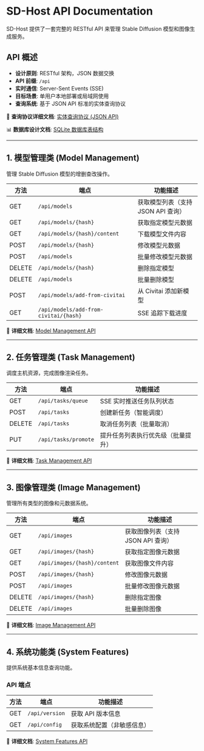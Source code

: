 # SD-Host API Documentation

SD-Host 提供了一套完整的 RESTful API 来管理 Stable Diffusion 模型和图像生成服务。

## API 概述

- **设计原则**: RESTful 架构，JSON 数据交换
- **API 前缀**: `/api`
- **实时通信**: Server-Sent Events (SSE)
- **目标场景**: 单用户本地部署或局域网使用
- **查询系统**: 基于 JSON API 标准的实体查询协议

📖 **查询协议详细文档**: [实体查询协议 (JSON API)](./entity-query-protocol.md)

📊 **数据库设计文档**: [SQLite 数据库表结构](./database-schema.md)

---

## 1. 模型管理类 (Model Management)

管理 Stable Diffusion 模型的增删查改操作。

| 方法 | 端点 | 功能描述 |
|------|------|----------|
| GET | `/api/models` | 获取模型列表（支持 JSON API 查询） |
| GET | `/api/models/{hash}` | 获取指定模型元数据 |
| GET | `/api/models/{hash}/content` | 下载模型文件内容 |
| POST | `/api/models/{hash}` | 修改模型元数据 |
| POST | `/api/models` | 批量修改模型元数据 |
| DELETE | `/api/models/{hash}` | 删除指定模型 |
| DELETE | `/api/models` | 批量删除模型 |
| POST | `/api/models/add-from-civitai` | 从 Civitai 添加新模型 |
| GET | `/api/models/add-from-civitai/{hash}` | SSE 追踪下载进度 |

📖 **详细文档**: [Model Management API](./model-management.md)

---

## 2. 任务管理类 (Task Management)

调度主机资源，完成图像渲染任务。

| 方法 | 端点 | 功能描述 |
|------|------|----------|
| GET | `/api/tasks/queue` | SSE 实时推送任务队列状态 |
| POST | `/api/tasks` | 创建新任务（智能调度） |
| DELETE | `/api/tasks` | 取消任务列表（批量取消） |
| PUT | `/api/tasks/promote` | 提升任务列表执行优先级（批量提升） |

📖 **详细文档**: [Task Management API](./task-management.md)

---

## 3. 图像管理类 (Image Management)

管理所有类型的图像和元数据系统。

| 方法 | 端点 | 功能描述 |
|------|------|----------|
| GET | `/api/images` | 获取图像列表（支持 JSON API 查询） |
| GET | `/api/images/{hash}` | 获取指定图像元数据 |
| GET | `/api/images/{hash}/content` | 获取图像文件内容 |
| POST | `/api/images/{hash}` | 修改图像元数据 |
| POST | `/api/images` | 批量修改图像元数据 |
| DELETE | `/api/images/{hash}` | 删除指定图像 |
| DELETE | `/api/images` | 批量删除图像 |

📖 **详细文档**: [Image Management API](./image-management.md)

---

## 4. 系统功能类 (System Features)

提供系统基本信息查询功能。

### API 端点

| 方法 | 端点 | 功能描述 |
|------|------|----------|
| GET | `/api/version` | 获取 API 版本信息 |
| GET | `/api/config` | 获取系统配置（非敏感信息） |

📖 **详细文档**: [System Features API](./system-features.md)
